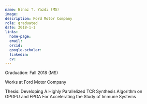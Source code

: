 ```yaml
---
name: Elnaz T. Yazdi (MS)
image: 
description: Ford Motor Company
role: graduated
date: 2018-1-1
links:
  home-page: 
  email: 
  orcid: 
  google-scholar: 
  linkedin: 
  cv: 
---
```


Graduation: Fall 2018 (MS)

Works at Ford Motor Company

Thesis: Developing A Highly Parallelized TCR Synthesis Algorithm on GPGPU and FPGA For Accelerating the Study of Immune Systems